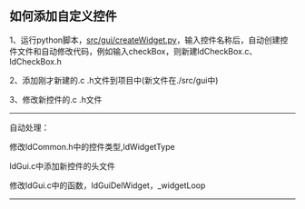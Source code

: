 ## 如何添加自定义控件

1、运行python脚本，[src/gui/createWidget.py](../../src/gui/createWidget.py)，输入控件名称后，自动创建控件文件和自动修改代码，例如输入checkBox，则新建ldCheckBox.c、ldCheckBox.h

2、添加刚才新建的.c .h文件到项目中(新文件在./src/gui中)

3、修改新控件的.c .h文件

---
自动处理：

修改ldCommon.h中的控件类型,ldWidgetType

ldGui.c中添加新控件的头文件

修改ldGui.c中的函数，ldGuiDelWidget，_widgetLoop

---